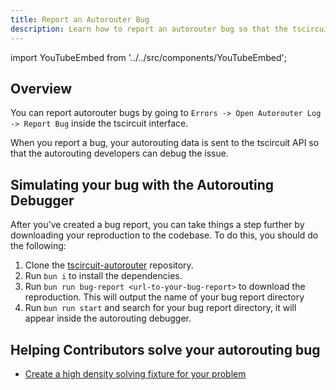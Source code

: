 ```yaml
---
title: Report an Autorouter Bug
description: Learn how to report an autorouter bug so that the tscircuit team can fix it.
---
```


import YouTubeEmbed from '../../src/components/YouTubeEmbed';

## Overview

You can report autorouter bugs by going to `Errors -> Open Autorouter Log -> Report Bug` inside the tscircuit interface.

When you report a bug, your autorouting data is sent to the tscircuit API so that the autorouting developers can debug the issue.

<YouTubeEmbed youtubeId="lXedg8mlP1s" />

## Simulating your bug with the Autorouting Debugger

After you've created a bug report, you can take things a step further by
downloading your reproduction to the codebase. To do this, you should do
the following:

1. Clone the [tscircuit-autorouter](https://github.com/tscircuit/tscircuit-autorouter) repository.
2. Run `bun i` to install the dependencies.
3. Run `bun run bug-report <url-to-your-bug-report>` to download the reproduction. This will output the name of your bug report directory
4. Run `bun run start` and search for your bug report directory, it will
   appear inside the autorouting debugger.


## Helping Contributors solve your autorouting bug

- [Create a high density solving fixture for your problem](https://youtu.be/cANWCNp_ggg)
